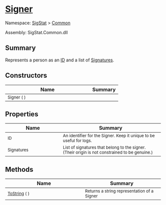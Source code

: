 # [Signer](./Signer.md)

Namespace: [SigStat]() > [Common](./README.md)

Assembly: SigStat.Common.dll

## Summary
Represents a person as an [ID](https://github.com/hargitomi97/sigstat/blob/master/docs/md/SigStat/Common/Signer.md) and a list of [Signatures](https://github.com/hargitomi97/sigstat/blob/master/docs/md/SigStat/Common/Signer.md).

## Constructors

| Name | Summary | 
| --- | --- | 
| <sub>Signer (  )</sub><img width=200/>| <sub></sub>| <br>


## Properties

| Name | Summary | 
| --- | --- | 
| <sub>ID</sub><img width=200/>| <sub>An identifier for the Signer. Keep it unique to be useful for logs.</sub>| <br>
| <sub>Signatures</sub><img width=200/>| <sub>List of signatures that belong to the signer.  (Their origin is not constrained to be genuine.)</sub>| <br>


## Methods

| Name | Summary | 
| --- | --- | 
| <sub>[ToString](./Methods/Signer-100663454.md) (  )</sub><img width=200/>| <sub>Returns a string representation of a Signer</sub>| <br>


